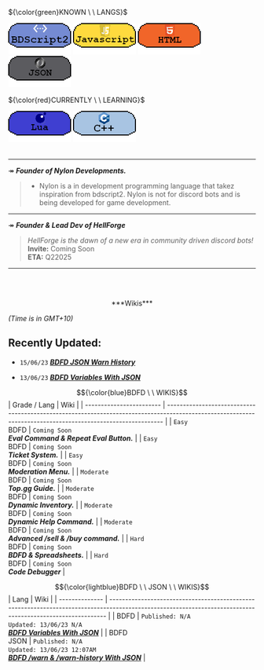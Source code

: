${\color{green}KNOWN \ \ LANGS}$

[![image](3453532.png)](https://github.com/Koomball) [![image](533532532.png)](https://github.com/Koomball) [![image](3532323.png)](https://github.com/Koomball) [![image](432432432.png)](https://github.com/Koomball) <br>

${\color{red}CURRENTLY \ \ LEARNING}$

[![image](3532154321.png)](https://github.com/Koomball) [![image](23532532.png)](https://github.com/Koomball) <br>
<br>

---

↠ ***Founder of Nylon Developments.***
> * Nylon is a in development programming language that takez inspiration from bdscript2. Nylon is not for discord bots and is being developed for game development. <br>
---
↠ ***Founder & Lead Dev of HellForge***
> *HellForge is the dawn of a new era in community driven discord bots!* <br>
>   **Invite:** Coming Soon <br>
>   **ETA:** Q22025 <br>  
---
<br>
<br>

<p align="center">
***Wikis***
</p>

*(Time is in GMT+10)* <br>
## Recently Updated:
- `15/06/23` [***BDFD JSON Warn History***](https://github.com/Koomball/BDFD-JSON-Warn-History-Guide)

- `13/06/23` [***BDFD Variables With JSON***](https://github.com/Koomball/BDFD-Variables-With-Json/tree/main)

$${\color{blue}BDFD \ \ WIKIS}$$
| Grade / Lang             | Wiki                                                                                                                                                             |
| ------------------------ | ----------------------------------------------------------------------------------------------------------------------------------------------------------- |
| `Easy` <br> BDFD         | `Coming Soon` <br> ***Eval Command & Repeat Eval Button.***               |
| `Easy` <br> BDFD         | `Coming Soon` <br> ***Ticket System.***               |
| `Easy` <br> BDFD         | `Coming Soon` <br> ***Moderation Menu.***               |
| `Moderate` <br> BDFD     | `Coming Soon` <br> ***Top.gg Guide.***               |
| `Moderate` <br> BDFD     | `Coming Soon` <br> ***Dynamic Inventory.***               |
| `Moderate` <br> BDFD     | `Coming Soon` <br> ***Dynamic Help Command.***               |
| `Moderate` <br> BDFD     | `Coming Soon` <br> ***Advanced /sell & /buy command.***               |
| `Hard` <br> BDFD         | `Coming Soon` <br> ***BDFD & Spreadsheets.***               |
| `Hard` <br> BDFD         | `Coming Soon` <br> ***Code Debugger***               |

$${\color{lightblue}BDFD \ \ JSON \ \ WIKIS}$$
| Lang           | Wiki                                                                                                                                                             |
| -------------- | ----------------------------------------------------------------------------------------------------------------------------------------------------------- |
| BDFD           | `Published: N/A` <br> `Updated: 13/06/23 N/A` <br> [***BDFD Variables With JSON***](https://github.com/Koomball/BDFD-Variables-With-Json/tree/main)              |
| BDFD <br> JSON | `Published: N/A` <br> `Updated: 13/06/23 12:07AM` <br> [***BDFD /warn & /warn-history With JSON***](https://github.com/Koomball/BDFD-JSON-Warn-History-Guide)    |
  
